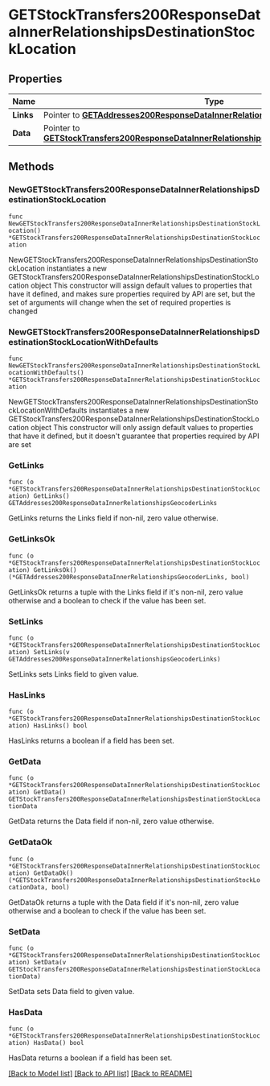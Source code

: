 # GETStockTransfers200ResponseDataInnerRelationshipsDestinationStockLocation

## Properties

Name | Type | Description | Notes
------------ | ------------- | ------------- | -------------
**Links** | Pointer to [**GETAddresses200ResponseDataInnerRelationshipsGeocoderLinks**](GETAddresses200ResponseDataInnerRelationshipsGeocoderLinks.md) |  | [optional] 
**Data** | Pointer to [**GETStockTransfers200ResponseDataInnerRelationshipsDestinationStockLocationData**](GETStockTransfers200ResponseDataInnerRelationshipsDestinationStockLocationData.md) |  | [optional] 

## Methods

### NewGETStockTransfers200ResponseDataInnerRelationshipsDestinationStockLocation

`func NewGETStockTransfers200ResponseDataInnerRelationshipsDestinationStockLocation() *GETStockTransfers200ResponseDataInnerRelationshipsDestinationStockLocation`

NewGETStockTransfers200ResponseDataInnerRelationshipsDestinationStockLocation instantiates a new GETStockTransfers200ResponseDataInnerRelationshipsDestinationStockLocation object
This constructor will assign default values to properties that have it defined,
and makes sure properties required by API are set, but the set of arguments
will change when the set of required properties is changed

### NewGETStockTransfers200ResponseDataInnerRelationshipsDestinationStockLocationWithDefaults

`func NewGETStockTransfers200ResponseDataInnerRelationshipsDestinationStockLocationWithDefaults() *GETStockTransfers200ResponseDataInnerRelationshipsDestinationStockLocation`

NewGETStockTransfers200ResponseDataInnerRelationshipsDestinationStockLocationWithDefaults instantiates a new GETStockTransfers200ResponseDataInnerRelationshipsDestinationStockLocation object
This constructor will only assign default values to properties that have it defined,
but it doesn't guarantee that properties required by API are set

### GetLinks

`func (o *GETStockTransfers200ResponseDataInnerRelationshipsDestinationStockLocation) GetLinks() GETAddresses200ResponseDataInnerRelationshipsGeocoderLinks`

GetLinks returns the Links field if non-nil, zero value otherwise.

### GetLinksOk

`func (o *GETStockTransfers200ResponseDataInnerRelationshipsDestinationStockLocation) GetLinksOk() (*GETAddresses200ResponseDataInnerRelationshipsGeocoderLinks, bool)`

GetLinksOk returns a tuple with the Links field if it's non-nil, zero value otherwise
and a boolean to check if the value has been set.

### SetLinks

`func (o *GETStockTransfers200ResponseDataInnerRelationshipsDestinationStockLocation) SetLinks(v GETAddresses200ResponseDataInnerRelationshipsGeocoderLinks)`

SetLinks sets Links field to given value.

### HasLinks

`func (o *GETStockTransfers200ResponseDataInnerRelationshipsDestinationStockLocation) HasLinks() bool`

HasLinks returns a boolean if a field has been set.

### GetData

`func (o *GETStockTransfers200ResponseDataInnerRelationshipsDestinationStockLocation) GetData() GETStockTransfers200ResponseDataInnerRelationshipsDestinationStockLocationData`

GetData returns the Data field if non-nil, zero value otherwise.

### GetDataOk

`func (o *GETStockTransfers200ResponseDataInnerRelationshipsDestinationStockLocation) GetDataOk() (*GETStockTransfers200ResponseDataInnerRelationshipsDestinationStockLocationData, bool)`

GetDataOk returns a tuple with the Data field if it's non-nil, zero value otherwise
and a boolean to check if the value has been set.

### SetData

`func (o *GETStockTransfers200ResponseDataInnerRelationshipsDestinationStockLocation) SetData(v GETStockTransfers200ResponseDataInnerRelationshipsDestinationStockLocationData)`

SetData sets Data field to given value.

### HasData

`func (o *GETStockTransfers200ResponseDataInnerRelationshipsDestinationStockLocation) HasData() bool`

HasData returns a boolean if a field has been set.


[[Back to Model list]](../README.md#documentation-for-models) [[Back to API list]](../README.md#documentation-for-api-endpoints) [[Back to README]](../README.md)


